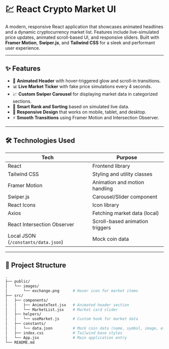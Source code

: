# 💹 React Crypto Market UI

A modern, responsive React application that showcases animated headlines and a dynamic cryptocurrency market list. Features include live-simulated price updates, animated scroll-based UI, and responsive sliders. Built with **Framer Motion**, **Swiper.js**, and **Tailwind CSS** for a sleek and performant user experience.

---

## ✨ Features

- 🔮 **Animated Header** with hover-triggered glow and scroll-in transitions.
- 📊 **Live Market Ticker** with fake price simulations every 4 seconds.
- 📈 **Custom Swiper Carousel** for displaying market data in categorized sections.
- 🧠 **Smart Rank and Sorting** based on simulated live data.
- 🎯 **Responsive Design** that works on mobile, tablet, and desktop.
- ⚡ **Smooth Transitions** using Framer Motion and Intersection Observer.

---

## 🛠️ Technologies Used

| Tech                  | Purpose                        |
|-----------------------|--------------------------------|
| React                 | Frontend library               |
| Tailwind CSS          | Styling and utility classes    |
| Framer Motion         | Animation and motion handling  |
| Swiper.js             | Carousel/Slider component      |
| React Icons           | Icon library                   |
| Axios                 | Fetching market data (local)   |
| React Intersection Observer | Scroll-based animation triggers |
| Local JSON (`/constants/data.json`) | Mock coin data |

---

## 📂 Project Structure

```bash
.
├── public/
│   └── images/
│       └── exchange.png      # Hover icon for market items
├── src/
│   ├── components/
│   │   ├── AnimateText.jsx   # Animated header section
│   │   └── MarketList.jsx    # Market card slider
│   ├── helpers/
│   │   └── useMarket.js      # Custom hook for market data
│   ├── constants/
│   │   └── data.json         # Mock coin data (name, symbol, image, etc.)
│   ├── index.css             # Tailwind base styles
│   └── App.jsx               # Main application entry
└── README.md
